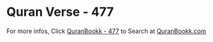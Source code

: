 # Quran Verse - 477 

For more infos, Click [QuranBookk - 477](https://www.quranbookk.com/quran/search?q=477) to Search at [QuranBookk.com](http://quranbookk.com/)